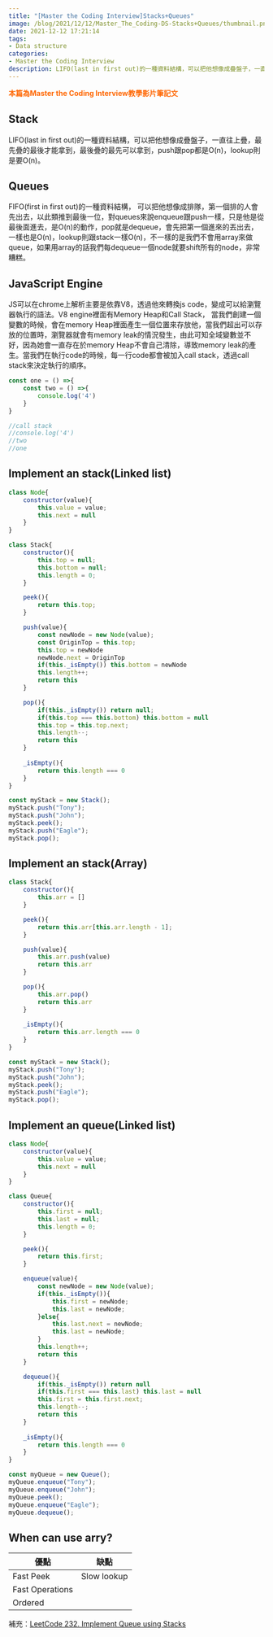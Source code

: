 ```yaml
---
title: "[Master the Coding Interview]Stacks+Queues"
image: /blog/2021/12/12/Master_The_Coding-DS-Stacks+Queues/thumbnail.png
date: 2021-12-12 17:21:14
tags: 
- Data structure
categories: 
- Master the Coding Interview
description: LIFO(last in first out)的一種資料結構，可以把他想像成疊盤子，一直往上疊，最先疊的最後才能拿到，最後疊的最先可以拿到，push跟pop都是O(n)，lookup則是要O(n)...
---
```


**<font color=#FF6600>本篇為Master the Coding Interview教學影片筆記文</font>**

## Stack

LIFO(last in first out)的一種資料結構，可以把他想像成疊盤子，一直往上疊，最先疊的最後才能拿到，最後疊的最先可以拿到，push跟pop都是O(n)，lookup則是要O(n)。

## Queues

FIFO(first in first out)的一種資料結構， 可以把他想像成排隊，第一個排的人會先出去，以此類推到最後一位，對queues來說enqueue跟push一樣，只是他是從最後面進去，是O(n)的動作，pop就是dequeue，會先把第一個進來的丟出去，一樣也是O(n)，lookup則跟stack一樣O(n)，不一樣的是我們不會用array來做queue，如果用array的話我們每dequeue一個node就要shift所有的node，非常糟糕。

## JavaScript Engine

JS可以在chrome上解析主要是依靠V8，透過他來轉換js code，變成可以給瀏覽器執行的語法。V8 engine裡面有Memory Heap和Call Stack， 當我們創建一個變數的時候，會在memory Heap裡面產生一個位置來存放他，當我們超出可以存放的位置時，瀏覽器就會有memory leak的情況發生，由此可知全域變數並不好，因為她會一直存在於memory Heap不會自己清除，導致memory leak的產生。當我們在執行code的時候，每一行code都會被加入call stack，透過call stack來決定執行的順序。

```jsx
const one = () =>{
	const two = () =>{
		console.log('4')
	}
}

//call stack
//console.log('4')
//two
//one
```

## Implement an stack(Linked list)

```jsx
class Node{
	constructor(value){
		this.value = value;
		this.next = null
	}
}

class Stack{
	constructor(){
		this.top = null;
		this.bottom = null;
		this.length = 0;
	}

	peek(){
		return this.top;
	}

	push(value){
		const newNode = new Node(value);
		const OriginTop = this.top;
		this.top = newNode
		newNode.next = OriginTop
		if(this._isEmpty()) this.bottom = newNode
		this.length++;
		return this
	}

	pop(){
		if(this._isEmpty()) return null;
		if(this.top === this.bottom) this.bottom = null
		this.top = this.top.next;
		this.length--;
		return this
	}
	
	_isEmpty(){
		return this.length === 0
	}
}

const myStack = new Stack();
myStack.push("Tony");
myStack.push("John");
myStack.peek();
myStack.push("Eagle");
myStack.pop();
```

## Implement an stack(Array)

```jsx
class Stack{
	constructor(){
		this.arr = []
	}

	peek(){
		return this.arr[this.arr.length - 1];
	}

	push(value){
		this.arr.push(value)
		return this.arr
	}

	pop(){
		this.arr.pop()
		return this.arr
	}
	
	_isEmpty(){
		return this.arr.length === 0 
	}
}

const myStack = new Stack();
myStack.push("Tony");
myStack.push("John");
myStack.peek();
myStack.push("Eagle");
myStack.pop();
```

## Implement an queue(Linked list)

```jsx
class Node{
	constructor(value){
		this.value = value;
		this.next = null
	}
}

class Queue{
	constructor(){
		this.first = null;
		this.last = null;
		this.length = 0;
	}

	peek(){
		return this.first;
	}

	enqueue(value){
		const newNode = new Node(value);
		if(this._isEmpty()){
			this.first = newNode;
			this.last = newNode;
		}else{
			this.last.next = newNode;
			this.last = newNode;
		}
		this.length++;
		return this
	}

	dequeue(){
		if(this._isEmpty()) return null
		if(this.first === this.last) this.last = null
		this.first = this.first.next;
		this.length--;
		return this
	}
	
	_isEmpty(){
		return this.length === 0
	}
}

const myQueue = new Queue();
myQueue.enqueue("Tony");
myQueue.enqueue("John");
myQueue.peek();
myQueue.enqueue("Eagle");
myQueue.dequeue();
```

## When can use arry?

| 優點 | 缺點 |
| --- | --- |
| Fast Peek | Slow lookup |
| Fast Operations |  |
| Ordered |  |

補充：[LeetCode 232. Implement Queue using Stacks](https://leetcode.com/problems/implement-queue-using-stacks/)
